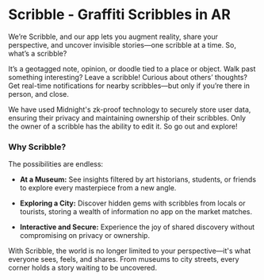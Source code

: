 # Scribble - Graffiti Scribbles in AR

We’re Scribble, and our app lets you augment reality, share your perspective, and uncover invisible stories—one scribble at a time. So, what’s a scribble?

It’s a geotagged note, opinion, or doodle tied to a place or object. Walk past something interesting? Leave a scribble! Curious about others’ thoughts? Get real-time notifications for nearby scribbles—but only if you’re there in person, and close.

We have used Midnight's zk-proof technology to securely store user data, ensuring their privacy and maintaining ownership of their scribbles. Only the owner of a scribble has the ability to edit it. So go out and explore!

### Why Scribble?

The possibilities are endless:

- **At a Museum:** See insights filtered by art historians, students, or friends to explore every masterpiece from a new angle.

- **Exploring a City:** Discover hidden gems with scribbles from locals or tourists, storing a wealth of information no app on the market matches.

- **Interactive and Secure:** Experience the joy of shared discovery without compromising on privacy or ownership.

With Scribble, the world is no longer limited to your perspective—it's what everyone sees, feels, and shares. From museums to city streets, every corner holds a story waiting to be uncovered.

